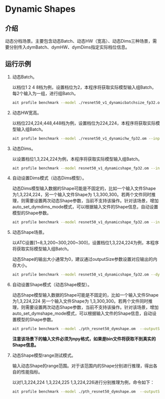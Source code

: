 # Dynamic Shapes


## 介绍

动态分档场景。主要包含动态Batch、动态HW（宽高）、动态Dims三种场景，需要分别传入dymBatch、dymHW、dymDims指定实际档位信息。

## 运行示例

1. 动态Batch。

    以档位1 2 4 8档为例，设置档位为2，本程序将获取实际模型输入组Batch，每2个输入为一组，进行组Batch。
    
    ```bash
    ait profile benchmark --model ./resnet50_v1_dynamicbatchsize_fp32.om --input=./data/ --dymBatch 2
    ```
   
2. 动态HW宽高。

    以档位224,224;448,448档为例，设置档位为224,224，本程序将获取实际模型输入组Batch。
    
    ```bash
    ait profile benchmark --model ./resnet50_v1_dynamichw_fp32.om --input=./data/ --dymHW 224,224
    ```

3. 动态Dims。

   以设置档位1,3,224,224为例，本程序将获取实际模型输入组Batch。

   ```bash
   ait profile benchmark --model resnet50_v1_dynamicshape_fp32.om --input=./data/ --dymDims actual_input_1:1,3,224,224
   ```
   
4. 自动设置Dims模式（动态Dims模型）。

    动态Dims模型输入数据的Shape可能是不固定的，比如一个输入文件Shape为1,3,224,224，另一个输入文件Shape为 1,3,300,300。若两个文件同时推理，则需要设置两次动态Shape参数，当前不支持该操作。针对该场景，增加auto_set_dymdims_mode模式，可以根据输入文件的Shape信息，自动设置模型的Shape参数。
    
    ```bash
    ait profile benchmark --model resnet50_v1_dynamicshape_fp32.om --input=./data/ --auto_set_dymdims_mode 1
    ```
   
5. 动态Shape场景。

    以ATC设置[1\~8,3,200\~300,200\~300]，设置档位1,3,224,224为例，本程序将获取实际模型输入组Batch。
    
    动态Shape的输出大小通常为0，建议通过outputSize参数设置对应输出的内存大小。
    
    ```bash
    ait profile benchmark --model resnet50_v1_dynamicshape_fp32.om --dymShape actual_input_1:1,3,224,224 --outputSize 10000
    ```
   
6. 自动设置Shape模式（动态Shape模型）。

    动态Shape模型输入数据的Shape可能是不固定的，比如一个输入文件Shape为1,3,224,224 另一个输入文件Shape为 1,3,300,300。若两个文件同时推理，则需要设置两次动态Shape参数，当前不支持该操作。针对该场景，增加auto_set_dymshape_mode模式，可以根据输入文件的Shape信息，自动设置模型的Shape参数。
    
    ```bash
    ait profile benchmark --model ./pth_resnet50_dymshape.om  --outputSize 100000 --auto_set_dymshape_mode 1  --input ./dymdata
    ```
    
    **注意该场景下的输入文件必须为npy格式，如果是bin文件将获取不到真实的Shape信息。**

7. 动态Shape模型range测试模式。

    输入动态Shape的range范围。对于该范围内的Shape分别进行推理，得出各自的性能指标。
    
    以对1,3,224,224 1,3,224,225 1,3,224,226进行分别推理为例，命令如下：
    
    ```bash
    ait profile benchmark --model ./pth_resnet50_dymshape.om  --outputSize 100000 --dymShape_range actual_input_1:1,3,224,224~226
    ```